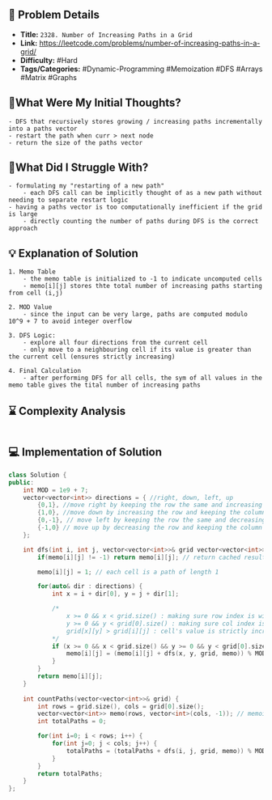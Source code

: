 ## 📝 Problem Details

- **Title:** `2328. Number of Increasing Paths in a Grid`
- **Link:** https://leetcode.com/problems/number-of-increasing-paths-in-a-grid/
- **Difficulty:** #Hard 
- **Tags/Categories:** #Dynamic-Programming #Memoization #DFS #Arrays #Matrix #Graphs 

## 💭What Were My Initial Thoughts?

```
- DFS that recursively stores growing / increasing paths incrementally into a paths vector
- restart the path when curr > next node 
- return the size of the paths vector
```

## 🤔What Did I Struggle With?

```
- formulating my "restarting of a new path"
	- each DFS call can be implicitly thought of as a new path without needing to separate restart logic
- having a paths vector is too computationally inefficient if the grid is large
	- directly counting the number of paths during DFS is the correct approach
```

## 💡 Explanation of Solution

```
1. Memo Table
	- the memo table is initialized to -1 to indicate uncomputed cells
	- memo[i][j] stores thte total number of increasing paths starting from cell (i,j)

2. MOD Value
	- since the input can be very large, paths are computed modulo 10^9 + 7 to avoid integer overflow

3. DFS Logic:
	- explore all four directions from the current cell
	- only move to a neighbouring cell if its value is greater than the current cell (ensures strictly increasing)

4. Final Calculation
	- after performing DFS for all cells, the sym of all values in the memo table gives the tital number of increasing paths
```

## ⌛ Complexity Analysis

```

```

## 💻 Implementation of Solution

```cpp
class Solution {
public:
	int MOD = 1e9 + 7;
	vector<vector<int>> directions = { //right, down, left, up
		{0,1}, //move right by keeping the row the same and increasing the column
		{1,0}, //move down by increasing the row and keeping the column the same
		{0,-1}, // move left by keeping the row the same and decreasing the column
		{-1,0} // move up by decreasing the row and keeping the column the same 
	};

	int dfs(int i, int j, vector<vector<int>>& grid vector<vector<int>>& memo) {
		if(memo[i][j] != -1) return memo[i][j]; // return cached result

		memo[i][j] = 1; // each cell is a path of length 1

		for(auto& dir : directions) {
			int x = i + dir[0], y = j + dir[1];

			/*
				x >= 0 && x < grid.size() : making sure row index is within bounds
				y >= 0 && y < grid[0].size() : making sure col index is within bounds
				grid[x][y] > grid[i][j] : cell's value is strictly increasing
			*/
			if (x >= 0 && x < grid.size() && y >= 0 && y < grid[0].size() && grid[x][y] > grid[i][j]) {
				memo[i][j] = (memo[i][j] + dfs(x, y, grid, memo)) % MOD; 
			}
		}
		return memo[i][j];
	}
	
	int countPaths(vector<vector<int>>& grid) {
		int rows = grid.size(), cols = grid[0].size();
		vector<vector<int>> memo(rows, vector<int>(cols, -1)); // memoization table
		int totalPaths = 0;

		for(int i=0; i < rows; i++) {
			for(int j=0; j < cols; j++) {
				totalPaths = (totalPaths + dfs(i, j, grid, memo)) % MOD;
			}
		}
		return totalPaths;
	}
};
```